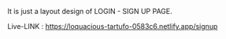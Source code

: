It is just a layout design of LOGIN - SIGN UP PAGE.

Live-LINK : https://loquacious-tartufo-0583c6.netlify.app/signup
